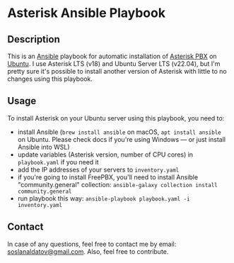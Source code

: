 # Asterisk Ansible Playbook

## Description

This is an [Ansible](https://www.ansible.com/) playbook for automatic installation of [Asterisk PBX](https://www.asterisk.org/) on [Ubuntu](https://ubuntu.com/).
I use Asterisk LTS (v18) and Ubuntu Server LTS (v22.04), but I'm pretty sure it's possible to install another version of Asterisk with little to no changes using this playbook.

## Usage

To install Asterisk on your Ubuntu server using this playbook, you need to:

- install Ansible (`brew install ansible` on macOS, `apt install ansible` on Ubuntu. Please check docs if you're using Windows — or just install Ansible into WSL)
- update variables (Asterisk version, number of CPU cores) in `playbook.yaml` if you need it
- add the IP addresses of your servers to `inventory.yaml`
- if you're going to install FreePBX, you'll need to install Ansible "community.general" collection: `ansible-galaxy collection install community.general`
- run playbook this way: `ansible-playbook playbook.yaml -i inventory.yaml`

## Contact

In case of any questions, feel free to contact me by email: [soslanaldatov@gmail.com](mailto:soslanaldatov@gmail.com).
Also, feel free to contribute.